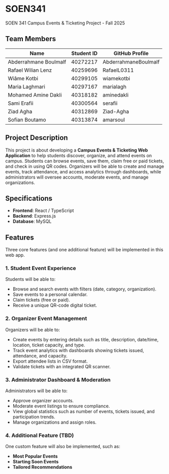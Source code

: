 # SOEN341  
SOEN 341 Campus Events & Ticketing Project - Fall 2025

## Team Members  

| Name                  | Student ID | GitHub Profile       |  
|-----------------------|------------|----------------------|  
| Abderrahmane Boulmalf | 40272217   | AbderrahmaneBoulmalf |  
| Rafael Wilian Lenz    | 40259696   | RafaelL0311          |  
| Wiâme Kotbi           | 40299105   | wiamekotbi           |  
| Maria Laghmari        | 40297167   | marialagh            |  
| Mohamed Amine Dakli   | 40318182   | aminedakli           |  
| Sami Erafii           | 40300564   | serafii              |  
| Ziad Agha             | 40312869   | Ziad-Agha            |  
| Sofian Boutamo        | 40313874   | amarsoul             |  

## Project Description  

This project is about developing a **Campus Events & Ticketing Web Application** to help students discover, organize, and attend events on campus. Students can browse events, save them, claim free or paid tickets, and check in using QR codes. Organizers will be able to create and manage events, track attendance, and access analytics through dashboards, while administrators will oversee accounts, moderate events, and manage organizations.  

## Specifications  

- **Frontend**: React / TypeScript  
- **Backend**: Express.js  
- **Database**: MySQL  

## Features  

Three core features (and one additional feature) will be implemented in this web app.  

### 1. Student Event Experience  
Students will be able to:  
- Browse and search events with filters (date, category, organization).  
- Save events to a personal calendar.  
- Claim tickets (free or paid).  
- Receive a unique QR-code digital ticket.  

### 2. Organizer Event Management  
Organizers will be able to:  
- Create events by entering details such as title, description, date/time, location, ticket capacity, and type.  
- Track event analytics with dashboards showing tickets issued, attendance, and capacity.  
- Export attendee lists in CSV format.  
- Validate tickets with an integrated QR scanner.  

### 3. Administrator Dashboard & Moderation  
Administrators will be able to:  
- Approve organizer accounts.  
- Moderate event listings to ensure compliance.  
- View global statistics such as number of events, tickets issued, and participation trends.  
- Manage organizations and assign roles.  

### 4. Additional Feature (TBD)  
One custom feature will also be implemented, such as:  
- **Most Popular Events**  
- **Starting Soon Events**  
- **Tailored Recommendations**  
